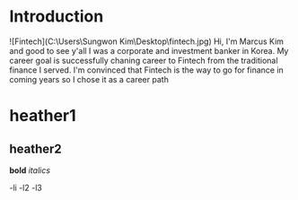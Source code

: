 # Introduction #
![Fintech](C:\Users\Sungwon Kim\Desktop\fintech.jpg)
Hi, I'm Marcus Kim and good to see y'all
I was a corporate and investment banker in Korea.
My career goal is successfully chaning career to Fintech from the traditional finance I served.
I'm convinced that Fintech is the way to go for finance in coming years so I chose it as a career path 

# heather1
## heather2
**bold**
*italics*

-li
  -l2
    -l3
    

    
